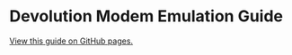 # Devolution Modem Emulation Guide

[View this guide on GitHub pages.](https://shiftadeband.github.io/Devolution-Modem-Emulation-Guide/)
